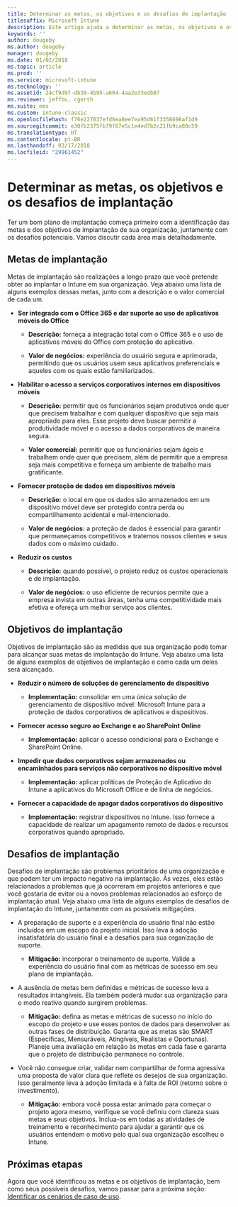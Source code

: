 ```yaml
---
title: Determinar as metas, os objetivos e os desafios de implantação
titlesuffix: Microsoft Intune
description: Este artigo ajuda a determinar as metas, os objetivos e os desafios de implantação para uma implementação somente na nuvem do Microsoft Intune.
keywords: ''
author: dougeby
ms.author: dougeby
manager: dougeby
ms.date: 01/02/2018
ms.topic: article
ms.prod: ''
ms.service: microsoft-intune
ms.technology: ''
ms.assetid: 24cf9d97-db39-4b95-a664-4aa2e33edb87
ms.reviewer: jeffbu, cgerth
ms.suite: ems
ms.custom: intune-classic
ms.openlocfilehash: f76e227037efd6ea8ee7ea95d61f3358698af1d9
ms.sourcegitcommit: e30fb2375fb79f67e5c1e4ed7b2c21fb9ca80c59
ms.translationtype: HT
ms.contentlocale: pt-BR
ms.lasthandoff: 03/17/2018
ms.locfileid: "29961452"
---
```

# <a name="determine-deployment-goals-objectives-and-challenges"></a>Determinar as metas, os objetivos e os desafios de implantação

Ter um bom plano de implantação começa primeiro com a identificação das metas e dos objetivos de implantação de sua organização, juntamente com os desafios potenciais. Vamos discutir cada área mais detalhadamente.

## <a name="deployment-goals"></a>Metas de implantação

Metas de implantação são realizações a longo prazo que você pretende obter ao implantar o Intune em sua organização. Veja abaixo uma lista de alguns exemplos dessas metas, junto com a descrição e o valor comercial de cada um.

-   **Ser integrado com o Office 365 e dar suporte ao uso de aplicativos móveis do Office**

    -   **Descrição:** forneça a integração total com o Office 365 e o uso de aplicativos móveis do Office com proteção do aplicativo.

    -   **Valor de negócios:** experiência do usuário segura e aprimorada, permitindo que os usuários usem seus aplicativos preferenciais e aqueles com os quais estão familiarizados.

-   **Habilitar o acesso a serviços corporativos internos em dispositivos móveis**

    -   **Descrição:** permitir que os funcionários sejam produtivos onde quer que precisem trabalhar e com qualquer dispositivo que seja mais apropriado para eles. Esse projeto deve buscar permitir a produtividade móvel e o acesso a dados corporativos de maneira segura.

    -   **Valor comercial:** permitir que os funcionários sejam ágeis e trabalhem onde quer que precisem, além de permitir que a empresa seja mais competitiva e forneça um ambiente de trabalho mais gratificante.

-   **Fornecer proteção de dados em dispositivos móveis**

    -   **Descrição:** o local em que os dados são armazenados em um dispositivo móvel deve ser protegido contra perda ou compartilhamento acidental e mal-intencionado.

    -   **Valor de negócios:** a proteção de dados é essencial para garantir que permaneçamos competitivos e tratemos nossos clientes e seus dados com o máximo cuidado.

-   **Reduzir os custos**

    -   **Descrição:** quando possível, o projeto reduz os custos operacionais e de implantação.

    -    **Valor de negócios:** o uso eficiente de recursos permite que a empresa invista em outras áreas, tenha uma competitividade mais efetiva e ofereça um melhor serviço aos clientes.

## <a name="deployment-objectives"></a>Objetivos de implantação

Objetivos de implantação são as medidas que sua organização pode tomar para alcançar suas metas de implantação do Intune. Veja abaixo uma lista de alguns exemplos de objetivos de implantação e como cada um deles será alcançado.

-   **Reduzir o número de soluções de gerenciamento de dispositivo**

    -   **Implementação:** consolidar em uma única solução de gerenciamento de dispositivo móvel: Microsoft Intune para a proteção de dados corporativos de aplicativos e dispositivos.

-   **Fornecer acesso seguro ao Exchange e ao SharePoint Online**

    -   **Implementação:** aplicar o acesso condicional para o Exchange e SharePoint Online.

-   **Impedir que dados corporativos sejam armazenados ou encaminhados para serviços não corporativos no dispositivo móvel**

    -   **Implementação:** aplicar políticas de Proteção de Aplicativo do Intune a aplicativos do Microsoft Office e de linha de negócios.

-   **Fornecer a capacidade de apagar dados corporativos do dispositivo**

    -   **Implementação:** registrar dispositivos no Intune. Isso fornece a capacidade de realizar um apagamento remoto de dados e recursos corporativos quando apropriado.

## <a name="deployment-challenges"></a>Desafios de implantação

Desafios de implantação são problemas prioritários de uma organização e que podem ter um impacto negativo na implantação. Às vezes, eles estão relacionados a problemas que já ocorreram em projetos anteriores e que você gostaria de evitar ou a novos problemas relacionados ao esforço de implantação atual. Veja abaixo uma lista de alguns exemplos de desafios de implantação do Intune, juntamente com as possíveis mitigações.

-   A preparação de suporte e a experiência do usuário final não estão incluídos em um escopo do projeto inicial. Isso leva à adoção insatisfatória do usuário final e a desafios para sua organização de suporte.

    -   **Mitigação:** incorporar o treinamento de suporte. Valide a experiência do usuário final com as métricas de sucesso em seu plano de implantação.

-   A ausência de metas bem definidas e métricas de sucesso leva a resultados intangíveis. Ela também poderá mudar sua organização para o modo reativo quando surgirem problemas.

    -   **Mitigação:** defina as metas e métricas de sucesso no início do escopo do projeto e use esses pontos de dados para desenvolver as outras fases de distribuição. Garanta que as metas são SMART (Específicas, Mensuráveis, Atingíveis, Realistas e Oportunas). Planeje uma avaliação em relação às metas em cada fase e garanta que o projeto de distribuição permanece no controle.

-   Você não consegue criar, validar nem compartilhar de forma agressiva uma proposta de valor clara que reflete os desejos de sua organização. Isso geralmente leva à adoção limitada e à falta de ROI (retorno sobre o investimento).

    -   **Mitigação:** embora você possa estar animado para começar o projeto agora mesmo, verifique se você definiu com clareza suas metas e seus objetivos. Inclua-os em todas as atividades de treinamento e reconhecimento para ajudar a garantir que os usuários entendem o motivo pelo qual sua organização escolheu o Intune.

## <a name="next-steps"></a>Próximas etapas

Agora que você identificou as metas e os objetivos de implantação, bem como seus possíveis desafios, vamos passar para a próxima seção: [Identificar os cenários de caso de uso](planning-guide-scenarios.md).
